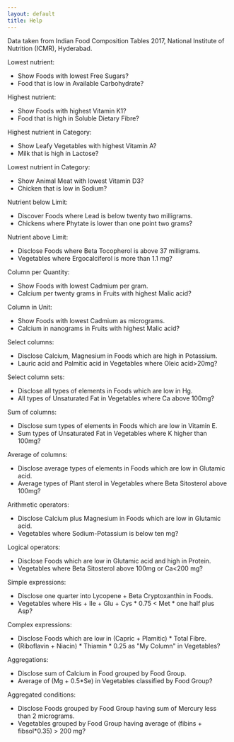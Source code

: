 ```yaml
---
layout: default
title: Help
---
```


Data taken from Indian Food Composition Tables 2017, National Institute of Nutrition (ICMR), Hyderabad.<br>

Lowest nutrient:
- Show Foods with lowest Free Sugars?
- Food that is low in Available Carbohydrate?

Highest nutrient:
- Show Foods with highest Vitamin K1?
- Food that is high in Soluble Dietary Fibre?

Highest nutrient in Category:
- Show Leafy Vegetables with highest Vitamin A?
- Milk that is high in Lactose?

Lowest nutrient in Category:
- Show Animal Meat with lowest Vitamin D3?
- Chicken that is low in Sodium?

Nutrient below Limit:
- Discover Foods where Lead is below twenty two milligrams.
- Chickens where Phytate is lower than one point two grams?

Nutrient above Limit:
- Disclose Foods where Beta Tocopherol is above 37 milligrams.
- Vegetables where Ergocalciferol is more than 1.1 mg?

Column per Quantity:
- Show Foods with lowest Cadmium per gram.
- Calcium per twenty grams in Fruits with highest Malic acid?

Column in Unit:
- Show Foods with lowest Cadmium as micrograms.
- Calcium in nanograms in Fruits with highest Malic acid?

Select columns:
- Disclose Calcium, Magnesium in Foods which are high in Potassium.
- Lauric acid and Palmitic acid in Vegetables where Oleic acid>20mg?

Select column sets:
- Disclose all types of elements in Foods which are low in Hg.
- All types of Unsaturated Fat in Vegetables where Ca above 100mg?

Sum of columns:
- Disclose sum types of elements in Foods which are low in Vitamin E.
- Sum types of Unsaturated Fat in Vegetables where K higher than 100mg?

Average of columns:
- Disclose average types of elements in Foods which are low in Glutamic acid.
- Average types of Plant sterol in Vegetables where Beta Sitosterol above 100mg?

Arithmetic operators:
- Disclose Calcium plus Magnesium in Foods which are low in Glutamic acid.
- Vegetables where Sodium-Potassium is below ten mg?

Logical operators:
- Disclose Foods which are low in Glutamic acid and high in Protein.
- Vegetables where Beta Sitosterol above 100mg or Ca<200 mg?

Simple expressions:
- Disclose one quarter into Lycopene + Beta Cryptoxanthin in Foods.
- Vegetables where His + Ile + Glu + Cys * 0.75 < Met * one half plus Asp?

Complex expressions:
- Disclose Foods which are low in (Capric + Plamitic) * Total Fibre.
- (Riboflavin + Niacin) * Thiamin * 0.25 as "My Column" in Vegetables?

Aggregations:
- Disclose sum of Calcium in Food grouped by Food Group.
- Average of (Mg + 0.5*Se) in Vegetables classified by Food Group?

Aggregated conditions:
- Disclose Foods grouped by Food Group having sum of Mercury less than 2 micrograms.
- Vegetables grouped by Food Group having average of (fibins + fibsol*0.35) > 200 mg?
